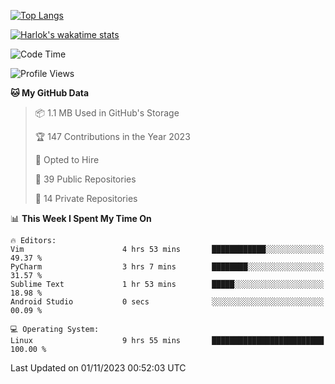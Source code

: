 [![Top Langs](https://github-readme-stats.vercel.app/api/top-langs/?username=remisiki&theme=dracula&layout=compact&hide=Jupyter%20Notebook,CSS,HTML&langs_count=10&exclude_repo=GMM-Demux-GUI)](https://github.com/anuraghazra/github-readme-stats)

[![Harlok's wakatime stats](https://github-readme-stats.vercel.app/api/wakatime?username=@remisiki&theme=dracula&layout=compact&langs_count=10&hide=other,html,css,text,json,markdown,jupyter)](https://github.com/anuraghazra/github-readme-stats)

<!--START_SECTION:waka-->
![Code Time](http://img.shields.io/badge/Code%20Time-527%20hrs%2013%20mins-blue)

![Profile Views](http://img.shields.io/badge/Profile%20Views-81-blue)

**🐱 My GitHub Data** 

> 📦 1.1 MB Used in GitHub's Storage 
 > 
> 🏆 147 Contributions in the Year 2023
 > 
> 💼 Opted to Hire
 > 
> 📜 39 Public Repositories 
 > 
> 🔑 14 Private Repositories 
 > 
📊 **This Week I Spent My Time On** 

```text
🔥 Editors: 
Vim                      4 hrs 53 mins       ████████████░░░░░░░░░░░░░   49.37 % 
PyCharm                  3 hrs 7 mins        ████████░░░░░░░░░░░░░░░░░   31.57 % 
Sublime Text             1 hr 53 mins        █████░░░░░░░░░░░░░░░░░░░░   18.98 % 
Android Studio           0 secs              ░░░░░░░░░░░░░░░░░░░░░░░░░   00.09 % 

💻 Operating System: 
Linux                    9 hrs 55 mins       █████████████████████████   100.00 % 
```


 Last Updated on 01/11/2023 00:52:03 UTC
<!--END_SECTION:waka-->
